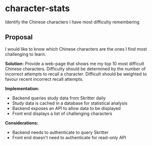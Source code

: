 # character-stats

Identify the Chinese characters I have most difficulty remembering

## Proposal

I would like to know which Chinese characters are the ones I find most challenging to learn.

**Solution:** Provide a web-page that shows me my top 10 most difficult Chinese characters. Difficulty should be determined by the number of incorrect attempts to recall a character. Difficult should be weighted to favour recent incorrect recall attempts.

**Implementation:**
* Backend queries study data from Skritter daily
* Study data is cached in a database for statistical analysis
* Backend exposes an API to allow data to be displayed
* Front end displays a list of challenging characters

**Considerations:**
* Backend needs to authenticate to query Skritter
* Front end doesn't need to authenticate for read-only API

